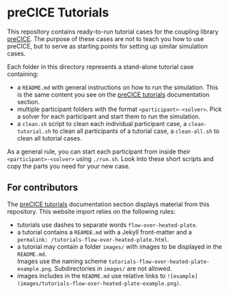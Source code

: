 # preCICE Tutorials

This repository contains ready-to-run tutorial cases for the coupling library [preCICE](http://www.precice.org/).
The purpose of these cases are not to teach you how to use preCICE, but to serve as starting points for setting up similar simulation cases.

Each folder in this directory represents a stand-alone tutorial case containing:
* a `README.md` with general instructions on how to run the simulation. This is the same content you see on the [preCICE tutorials](https://www.precice.org/tutorials.html) documentation section.
* multiple participant folders with the format `<participant>-<solver>`. Pick a solver for each participant and start them to run the simulation.
* a `clean.sh` script to clean each individual participant case, a `clean-tutorial.sh` to clean all participants of a tutorial case, a `clean-all.sh` to clean all tutorial cases.

As a general rule, you can start each participant from inside their `<participant>-<solver>` using `./run.sh`. Look into these short scripts and copy the parts you need for your new case.

## For contributors

The [preCICE tutorials](https://www.precice.org/tutorials.html) documentation section displays material from this repository. This website import relies on the following rules:
* tutorials use dashes to separate words `flow-over-heated-plate`.
* a tutorial contains a `REAMDE.md` with a Jekyll front-matter and a `permalink: /tutorials-flow-over-heated-plate.html`.
* a tutorial may contain a folder `images/` with images to be displayed in the `README.md`.  
  Images use the naming scheme `tutorials-flow-over-heated-plate-example.png`. Subdirectories in `images/` are not allowed.
* images includes in the `README.md` use relative links to `![example](images/tutorials-flow-over-heated-plate-example.png)`.
